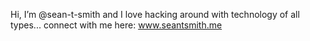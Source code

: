 Hi, I’m @sean-t-smith and I love hacking around with technology of all types... connect with me here: www.seantsmith.me
